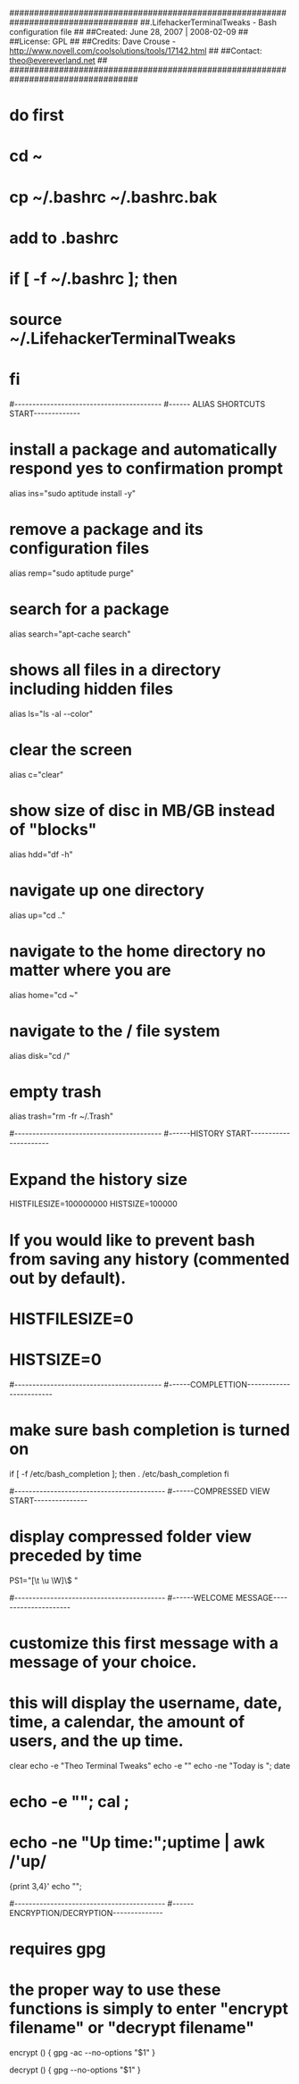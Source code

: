 ##################################################################################
##.LifehackerTerminalTweaks - Bash configuration file                           ##
##Created: June 28, 2007 | 2008-02-09                                           ##
##License: GPL                                                                  ##
##Credits: Dave Crouse - http://www.novell.com/coolsolutions/tools/17142.html   ## 
##Contact: theo@evereverland.net                                                ##
##################################################################################
# do first
# cd ~
# cp ~/.bashrc ~/.bashrc.bak
# add to .bashrc
# if [ -f ~/.bashrc ]; then
# source ~/.LifehackerTerminalTweaks
# fi

#-----------------------------------------
#------ ALIAS SHORTCUTS START-------------

# install a package and automatically respond yes to confirmation prompt
alias ins="sudo aptitude install -y"

# remove a package and its configuration files
alias remp="sudo aptitude purge"

# search for a package
alias search="apt-cache search"

# shows all files in a directory including hidden files
alias ls="ls -al --color"

# clear the screen
alias c="clear"

# show size of disc in MB/GB instead of "blocks"
alias hdd="df -h"

# navigate up one directory
alias up="cd .."

# navigate to the home directory no matter where you are
alias home="cd ~"

# navigate to the / file system
alias disk="cd /"

# empty trash
alias trash="rm -fr ~/.Trash"

#-----------------------------------------
#------HISTORY START----------------------

# Expand the history size
HISTFILESIZE=100000000
HISTSIZE=100000

# If you would like to prevent bash from saving any history (commented out by default).
# HISTFILESIZE=0
# HISTSIZE=0

#-----------------------------------------
#------COMPLETTION------------------------

# make sure bash completion is turned on
if [ -f /etc/bash_completion ]; then
    . /etc/bash_completion
fi

#------------------------------------------
#------COMPRESSED VIEW START---------------

# display compressed folder view preceded by time
PS1="[\t \u \W]\\$ "


#------------------------------------------
#------WELCOME MESSAGE---------------------
# customize this first message with a message of your choice.
# this will display the username, date, time, a calendar, the amount of users, and the up time.
clear
echo -e "Theo Terminal Tweaks"
echo -e ""
echo -ne "Today is "; date
# echo -e ""; cal ;
# echo -ne "Up time:";uptime | awk /'up/
{print $3,$4}'
echo "";

#------------------------------------------
#------ENCRYPTION/DECRYPTION--------------
# requires gpg
# the proper way to use these functions is simply to enter "encrypt filename" or "decrypt filename"
encrypt ()
{
gpg -ac --no-options "$1"
}

decrypt ()
{
gpg --no-options "$1"
}
